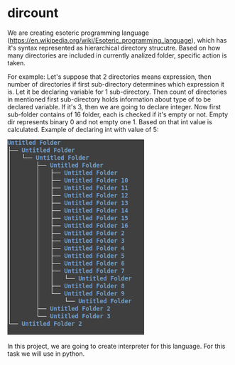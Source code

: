 # dircount

We are creating esoteric programming language (https://en.wikipedia.org/wiki/Esoteric_programming_language), which has it's syntax represented as hierarchical directory strucutre.
Based on how many directories are included in currently analized folder, specific action is taken.

For example:
Let's suppose that 2 directories means expression, then number of directories if first sub-directory determines which expression it is. Let it be declaring variable for 1 sub-directory. Then count of directories in mentioned first sub-directory holds information about type of to be declared variable. If it's 3, then we are going to declare integer. Now first sub-folder contains of 16 folder, each is checked if it's empty or not. Empty dir represents binary 0 and not empty one 1. Based on that int value is calculated.
Example of declaring int with value of 5:

![](/example.png)

In this project, we are going to create interpreter for this language. For this task we will use in python.

